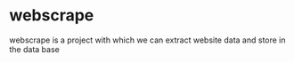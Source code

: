 # webscrape
webscrape is a project with which we can extract website data and store in the data base
